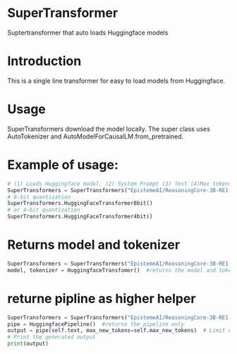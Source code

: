 # SuperTransformer

Suptertransformer that auto loads Huggingface models 

# Introduction
This is a single line transformer for easy to load models from Huggingface.

# Usage
SuperTransformers download the model locally.  The super class uses AutoTokenizer and AutoModelForCausalLM.from_pretrained.

# Example of usage:
```python
# (1) Loads Huggingface model, (2) System Prompt (3) Text (4)Max tokens
SuperTransformers = SuperTransformers("EpistemeAI/ReasoningCore-3B-RE1-V2","You are a highly knowledgeable assistant with expertise in chemistry and physics. <reasoning>","What is the area of a circle, radius=16, reason step by step", 2026)
# 8-bit quantization
SuperTransformers.HuggingFaceTransformer8bit()
# or 4-bit quantization
SuperTransformers.HuggingFaceTransformer4bit()
```

# Returns model and tokenizer
```python
SuperTransformers = SuperTransformers("EpistemeAI/ReasoningCore-3B-RE1-V2")
model, tokenizer = HuggingfaceTransfomer()  #returns the model and tokenizer
```
# returne pipline as higher helper
```python
SuperTransformers = SuperTransformers("EpistemeAI/ReasoningCore-3B-RE1-V2")
pipe = HuggingfacePipeline()  #returns the pipeline only
output = pipe(self.text, max_new_tokens=self.max_new_tokens)  # Limit output length to save memory
# Print the generated output
print(output)
  
```

